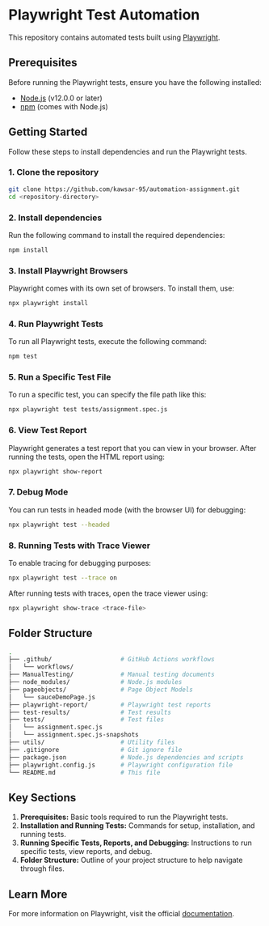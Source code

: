 # Playwright Test Automation

This repository contains automated tests built using [Playwright](https://playwright.dev/).

## Prerequisites

Before running the Playwright tests, ensure you have the following installed:

- [Node.js](https://nodejs.org/en/) (v12.0.0 or later)
- [npm](https://www.npmjs.com/) (comes with Node.js)

## Getting Started

Follow these steps to install dependencies and run the Playwright tests.

### 1. Clone the repository

```bash
git clone https://github.com/kawsar-95/automation-assignment.git
cd <repository-directory>
```

### 2. Install dependencies

Run the following command to install the required dependencies:

```bash
npm install
```

### 3. Install Playwright Browsers

Playwright comes with its own set of browsers. To install them, use:

```bash
npx playwright install
```

### 4. Run Playwright Tests

To run all Playwright tests, execute the following command:

```bash
npm test
```

### 5. Run a Specific Test File

To run a specific test, you can specify the file path like this:

```bash
npx playwright test tests/assignment.spec.js
```

### 6. View Test Report

Playwright generates a test report that you can view in your browser. After running the tests, open the HTML report using:

```bash
npx playwright show-report
```

### 7. Debug Mode

You can run tests in headed mode (with the browser UI) for debugging:

```bash
npx playwright test --headed
```

### 8. Running Tests with Trace Viewer

To enable tracing for debugging purposes:

```bash
npx playwright test --trace on
```

After running tests with traces, open the trace viewer using:

```bash
npx playwright show-trace <trace-file>
```

## Folder Structure

```bash
.
├── .github/                   # GitHub Actions workflows
│   └── workflows/
├── ManualTesting/             # Manual testing documents
├── node_modules/              # Node.js modules
├── pageobjects/               # Page Object Models
│   └── sauceDemoPage.js
├── playwright-report/         # Playwright test reports
├── test-results/              # Test results
├── tests/                     # Test files
│   └── assignment.spec.js
│   └── assignment.spec.js-snapshots
├── utils/                     # Utility files
├── .gitignore                 # Git ignore file
├── package.json               # Node.js dependencies and scripts
├── playwright.config.js       # Playwright configuration file
└── README.md                  # This file
```

## Key Sections

1. **Prerequisites:** Basic tools required to run the Playwright tests.
2. **Installation and Running Tests:** Commands for setup, installation, and running tests.
3. **Running Specific Tests, Reports, and Debugging:** Instructions to run specific tests, view reports, and debug.
4. **Folder Structure:** Outline of your project structure to help navigate through files.

## Learn More

For more information on Playwright, visit the official [documentation](https://playwright.dev/docs/intro).